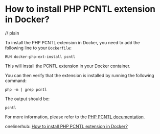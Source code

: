# How to install PHP PCNTL extension in Docker?
// plain

To install the PHP PCNTL extension in Docker, you need to add the following line to your `Dockerfile`:

```
RUN docker-php-ext-install pcntl
```

This will install the PCNTL extension in your Docker container.

You can then verify that the extension is installed by running the following command:

```
php -m | grep pcntl
```

The output should be:

```
pcntl
```

For more information, please refer to the [PHP PCNTL documentation](https://www.php.net/manual/en/book.pcntl.php).

onelinerhub: [How to install PHP PCNTL extension in Docker?](https://onelinerhub.com/php-pcntl/how-to-install-php-pcntl-extension-in-docker)